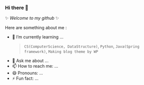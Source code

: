 ### Hi there 👋
✨ _Welcome to my github_ ✨ 

Here are something about me :

- 🌱 I’m currently learning ... 
    > `CS(ComputerScience, DataStructure)`, `Python`, `Java(Spring framework)`, `Making blog theme by WP`
- 💬 Ask me about ...
- 📫 How to reach me: ...
- 😄 Pronouns: ...
- ⚡ Fun fact: ...